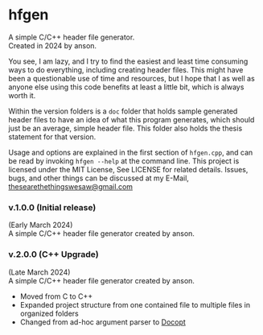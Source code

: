 # hfgen

A simple C/C++ header file generator.  
Created in 2024 by anson.

You see, I am lazy, and I try to find the easiest and least time consuming
ways to do everything, including creating header files. This might have been
a questionable use of time and resources, but I hope that I as well as anyone
else using this code benefits at least a little bit, which is always worth it.

Within the version folders is a `doc` folder that holds sample generated header
files to have an idea of what this program generates, which should just be an
average, simple header file. This folder also holds the thesis statement for that
version.

Usage and options are explained in the first section of `hfgen.cpp`, and can
be read by invoking `hfgen --help` at the command line. This project is licensed
under the MIT License, See LICENSE for related details. Issues, bugs, and other
things can be discussed at my E-Mail, <thesearethethingswesaw@gmail.com>

### v.1.0.0 (Initial release)

(Early March 2024)  
A simple C/C++ header file generator created by anson.

### v.2.0.0 (C++ Upgrade)

(Late March 2024)  
A simple C/C++ header file generator created by anson.
* Moved from C to C++
* Expanded project structure from one contained file to multiple files in organized folders
* Changed from ad-hoc argument parser to [Docopt](http://docopt.org)
